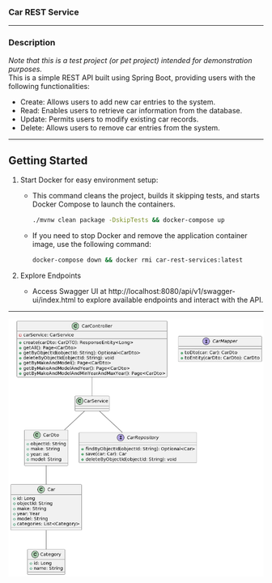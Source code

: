 ### Car REST Service
***

### Description
*Note that this is a test project (or pet project) intended for demonstration purposes.* \
This is a simple REST API built using Spring Boot, providing users with the following functionalities:

- Create: Allows users to add new car entries to the system.
- Read: Enables users to retrieve car information from the database.
- Update: Permits users to modify existing car records.
- Delete: Allows users to remove car entries from the system.

***
## Getting Started

1. Start Docker for easy environment setup:
    - This command cleans the project, builds it skipping tests, and starts Docker Compose to launch the containers.

        ```bash
        ./mvnw clean package -DskipTests && docker-compose up 
        ```

    - If you need to stop Docker and remove the application container image, use the following command:

        ```bash
        docker-compose down && docker rmi car-rest-services:latest
        ```

2. Explore Endpoints
    - Access Swagger UI at http://localhost:8080/api/v1/swagger-ui/index.html to explore available endpoints and interact with the API.
***

![UML Diagram](diagram.png)